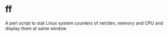 ff
==
A perl script to stat Linux system counters of net/dev, memory and CPU and display them at same window
